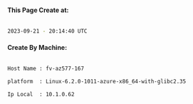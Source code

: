 
   
#### This Page Create at:

```bash

2023-09-21 - 20:14:40 UTC

```

#### Create By Machine:

```bash

Host Name : fv-az577-167

platform  : Linux-6.2.0-1011-azure-x86_64-with-glibc2.35

Ip Local  : 10.1.0.62

```

